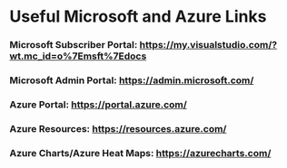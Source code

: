 # Useful Microsoft and Azure Links

### Microsoft Subscriber Portal: https://my.visualstudio.com/?wt.mc_id=o%7Emsft%7Edocs
### Microsoft Admin Portal: https://admin.microsoft.com/

### Azure Portal: https://portal.azure.com/
### Azure Resources: https://resources.azure.com/
### Azure Charts/Azure Heat Maps: https://azurecharts.com/
